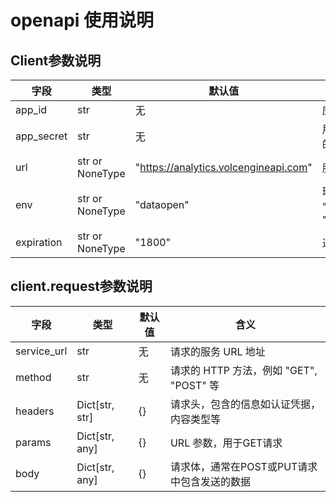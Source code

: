 # openapi 使用说明

## Client参数说明

| 字段       | 类型            | 默认值                          | 含义                            |
|------------|-----------------|---------------------------------|---------------------------------|
| app_id     | str             | 无                              | 应用的唯一标识符                  |
| app_secret | str             | 无                              | 用于应用的安全认证的密钥          |
| url        | str or NoneType | "https://analytics.volcengineapi.com"    | 服务器的URL地址                  |
| env        | str or NoneType | "dataopen"                      | 环境设置，可选值为 "dataopen" 或 "dataopen_staging" |
| expiration | str or NoneType | "1800"                          | 过期时间，单位是秒            |

## client.request参数说明

| 字段         | 类型                       | 默认值    | 含义                                            |
|--------------|----------------------------|-----------|------------------------------------------------|
| service_url  | str                        | 无        | 请求的服务 URL 地址                            |
| method       | str                        | 无        | 请求的 HTTP 方法，例如 "GET", "POST" 等        |
| headers      | Dict[str, str]             | {}        | 请求头，包含的信息如认证凭据，内容类型等       |
| params       | Dict[str, any]             | {}        | URL 参数，用于GET请求                          |
| body         | Dict[str, any]             | {}        | 请求体，通常在POST或PUT请求中包含发送的数据    |